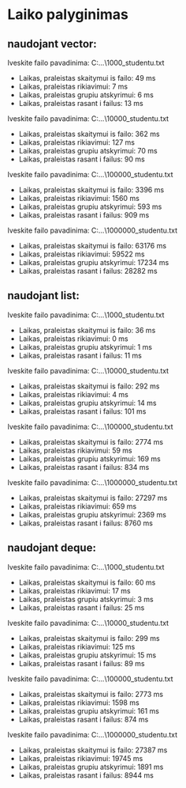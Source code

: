 # Laiko palyginimas

## naudojant vector:

Iveskite failo pavadinima: C:\...\1000_studentu.txt
- Laikas, praleistas skaitymui is failo: 49 ms
- Laikas, praleistas rikiavimui: 7 ms
- Laikas, praleistas grupiu atskyrimui: 6 ms
- Laikas, praleistas rasant i failus: 13 ms

Iveskite failo pavadinima: C:\...\10000_studentu.txt
- Laikas, praleistas skaitymui is failo: 362 ms
- Laikas, praleistas rikiavimui: 127 ms
- Laikas, praleistas grupiu atskyrimui: 70 ms
- Laikas, praleistas rasant i failus: 90 ms

Iveskite failo pavadinima: C:\...\100000_studentu.txt
- Laikas, praleistas skaitymui is failo: 3396 ms
- Laikas, praleistas rikiavimui: 1560 ms
- Laikas, praleistas grupiu atskyrimui: 593 ms
- Laikas, praleistas rasant i failus: 909 ms

Iveskite failo pavadinima: C:\...\1000000_studentu.txt
- Laikas, praleistas skaitymui is failo: 63176 ms
- Laikas, praleistas rikiavimui: 59522 ms
- Laikas, praleistas grupiu atskyrimui: 17234 ms
- Laikas, praleistas rasant i failus: 28282 ms

## naudojant list:

Iveskite failo pavadinima: C:\...\1000_studentu.txt
- Laikas, praleistas skaitymui is failo: 36 ms
- Laikas, praleistas rikiavimui: 0 ms
- Laikas, praleistas grupiu atskyrimui: 1 ms
- Laikas, praleistas rasant i failus: 11 ms

Iveskite failo pavadinima: C:\...\10000_studentu.txt
- Laikas, praleistas skaitymui is failo: 292 ms
- Laikas, praleistas rikiavimui: 4 ms
- Laikas, praleistas grupiu atskyrimui: 14 ms
- Laikas, praleistas rasant i failus: 101 ms

Iveskite failo pavadinima: C:\...\100000_studentu.txt
- Laikas, praleistas skaitymui is failo: 2774 ms
- Laikas, praleistas rikiavimui: 59 ms
- Laikas, praleistas grupiu atskyrimui: 169 ms
- Laikas, praleistas rasant i failus: 834 ms

Iveskite failo pavadinima: C:\...\1000000_studentu.txt
- Laikas, praleistas skaitymui is failo: 27297 ms
- Laikas, praleistas rikiavimui: 659 ms
- Laikas, praleistas grupiu atskyrimui: 2369 ms
- Laikas, praleistas rasant i failus: 8760 ms

## naudojant deque:

Iveskite failo pavadinima: C:\...\1000_studentu.txt
- Laikas, praleistas skaitymui is failo: 60 ms
- Laikas, praleistas rikiavimui: 17 ms
- Laikas, praleistas grupiu atskyrimui: 3 ms
- Laikas, praleistas rasant i failus: 25 ms

Iveskite failo pavadinima: C:\...\10000_studentu.txt
- Laikas, praleistas skaitymui is failo: 299 ms
- Laikas, praleistas rikiavimui: 125 ms
- Laikas, praleistas grupiu atskyrimui: 15 ms
- Laikas, praleistas rasant i failus: 89 ms

Iveskite failo pavadinima: C:\...\100000_studentu.txt
- Laikas, praleistas skaitymui is failo: 2773 ms
- Laikas, praleistas rikiavimui: 1598 ms
- Laikas, praleistas grupiu atskyrimui: 161 ms
- Laikas, praleistas rasant i failus: 874 ms

Iveskite failo pavadinima: C:\...\1000000_studentu.txt
- Laikas, praleistas skaitymui is failo: 27387 ms
- Laikas, praleistas rikiavimui: 19745 ms
- Laikas, praleistas grupiu atskyrimui: 1891 ms
- Laikas, praleistas rasant i failus: 8944 ms
